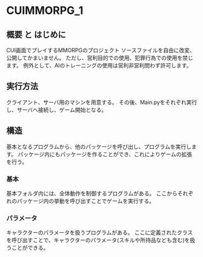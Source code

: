 # CUIMMORPG_1
## 概要 と はじめに
CUI画面でプレイするMMORPGのプロジェクト
ソースファイルを自由に改変、公開してかまいません。
ただし、営利目的での使用、犯罪行為での使用を禁じます。
例外として、AIのトレーニングの使用は営利非営利問わず許可します。

## 実行方法
クライアント、サーバ用のマシンを用意する。
その後、Main.pyをそれぞれ実行し、サーバへ接続し、ゲーム開始となる。

## 構造
基本となるプログラムから、他のパッケージを呼び出し、プログラムを実行します。
パッケージ内にもパッケージを作ることができ、これによりゲームの拡張を行う。
### 基本
基本フォルダ内には、全体動作を制御するプログラムがある。
ここからそれぞれのパッケージ内の挙動を呼び出すことでゲームを実行する。
### パラメータ
キャラクターのパラメータを扱うプログラムがある。
ここに定義されたクラスを呼び出すことで、キャラクターのパラメータ(スキルや所持品なども含む)を扱うことができる。
